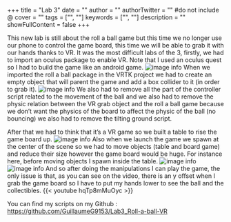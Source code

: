 +++
title = "Lab 3"
date = ""
author = ""
authorTwitter = "" #do not include @
cover = ""
tags = ["", ""]
keywords = ["", ""]
description = ""
showFullContent = false
+++

This new lab is still about the roll a ball game but this time we no longer use our phone to control the game board, this time we will be able to grab it with our hands thanks to VR. It was the most difficult labs of the 3, firstly, we had to import an oculus package to enable VR. Note that I used an oculus quest so I had to build the game like an android game.
![image info](/lab3-2.PNG)
When we imported the roll a ball package in the VRTK project we had to create an empty object that will parent the game and add a box collider to it (in order to grab it).
![image info](/lab3-3.PNG)
We also had to remove all the part of the controller script related to the movement of the ball and we also had to remove the physic relation between the VR grab object and the roll a ball game because we don’t want the physics of the board to affect the physic of the ball (no bouncing) we also had to remove the tilting ground script.

After that we had to think that it’s a VR game so we built a table to rise the game board up.
![image info](/lab3-1.PNG)
 Also when we launch the game we spawn at the center of the scene so we had to move objects (table and board game) and reduce their size however the game board would be huge. For instance here, before moving objects I spawn inside the table.
![image info](/lab3-5.PNG)
![image info](/lab3-3.PNG)
And so after doing the manipulations I can play the game, the only issue is that, as you can see on the video, there is an y offset when I grab the game board so I have to put my hands lower to see the ball and the collectibles.
{{< youtube hqTp8mMuOyc >}}

You can find my scripts on my Github : https://github.com/GuillaumeG9153/Lab3_Roll-a-ball-VR